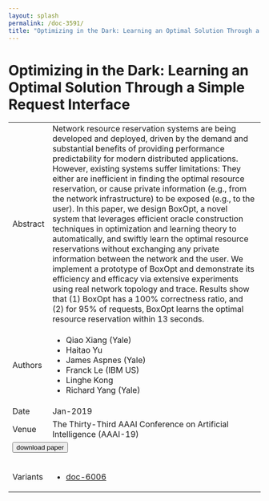 ```yaml
---
layout: splash
permalink: /doc-3591/
title: "Optimizing in the Dark: Learning an Optimal Solution Through a Simple Request Interface"
---
```


# Optimizing in the Dark: Learning an Optimal Solution Through a Simple Request Interface

<table>
    <tbody>
    <tr>
        <td>Abstract</td>
        <td>Network resource reservation systems are being developed and deployed, driven by the demand and substantial benefits of providing performance predictability for modern distributed applications. However, existing systems suffer limitations: They either are inefficient in finding the optimal resource reservation, or cause private information (e.g., from the network infrastructure) to be exposed (e.g., to the user). In this paper, we design BoxOpt, a novel system that leverages efficient oracle construction techniques in optimization and learning theory to automatically, and swiftly learn the optimal resource reservations without exchanging any private information between the network and the user. We implement a prototype of BoxOpt and demonstrate its efficiency and efficacy via extensive experiments using real network topology and trace. Results show that (1) BoxOpt has a 100% correctness ratio, and (2) for 95% of requests, BoxOpt learns the optimal resource reservation within 13 seconds.</td>
    </tr>
    <tr>
        <td>Authors</td>
        <td>
            <ul>
                <li>Qiao Xiang (Yale)</li>
                <li>Haitao Yu</li>
                <li>James Aspnes (Yale)</li>
                <li>Franck Le (IBM US)</li>
                <li>Linghe Kong</li>
                <li>Richard Yang (Yale)</li>
            </ul>
        </td>
    </tr>
    <tr>
        <td>Date</td>
        <td>Jan-2019</td>
    </tr>
    <tr>
        <td>Venue</td>
        <td>The Thirty-Third AAAI Conference on Artificial Intelligence (AAAI-19)</td>
    </tr>
        <tr>
            <td colspan="2">
                <form method="get" action="https://ibm.box.com/v/doc-3591-paper">
                    <button type="submit">download paper</button>
                </form>
            </td>
        </tr>
        <tr>
            <td>Variants</td>
            <td>
                <ul>
                    <li><a href="\doc-6006\">doc-6006</a></li>
                </ul>
            </td>
        </tr>
    </tbody>
</table>
